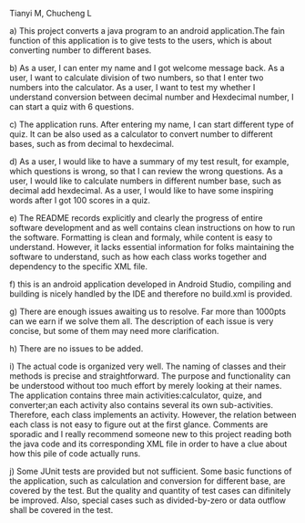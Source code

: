 Tianyi M, Chucheng L

a) This project converts a java program to an android application.The fain function of this application is to give tests to the users, which is about converting number to different bases.

b) As a user, I can enter my name and I got welcome message back.
   As a user, I want to calculate division of two numbers, so that I enter two numbers into the calculator.
   As a user, I want to test my whether I understand conversion between decimal number and Hexdecimal number, I can start a quiz with 6 questions. 

c) The application runs. After entering my name, I can start different type of quiz. It can be also used as a calculator to convert number to different bases, such as from decimal to hexdecimal.

d) As a user, I would like to have a summary of my test result, for example, which questions is wrong, so that I can review the wrong questions.
   As a user, I would like to calculate numbers in different number base, such as decimal add hexdecimal.
   As a user, I would like to have some inspiring words after I got 100 scores in a quiz.

e) The README records explicitly and clearly the progress of entire software development and as well contains clean instructions on how to run the software. Formatting is clean and formaly, while content is easy to understand. However, it lacks essential information for folks maintaining the software to understand, such as how each class works together and dependency to the specific XML file.

f) this is an android application developed in Android Studio, compiling and building is nicely handled by the IDE and therefore no build.xml is provided.

g) There are enough issues awaiting us to resolve. Far more than 1000pts can we earn if we solve them all. The description of each issue is very concise, but some of them may need more clarification.

h) There are no issues to be added.

i) The actual code is organized very well. The naming of classes and their methods is precise and straightforward. The purpose and functionality can be understood without too much effort by merely looking at their names. The application contains three main activities:calculator, quize, and converter;an each activity also contains several its own sub-activities. Therefore, each class implements an activity. However, the relation between each class is not easy to figure out at the first glance. Comments are sporadic and I really recommend someone new to this project reading both the java code and its corresponding XML file in order to have a clue about how this pile of code actually runs.

j) Some JUnit tests are provided but not sufficient. Some basic functions of the application, such as calculation and conversion for different base, are covered by the test. But the quality and quantity of test cases can difinitely be improved. Also, special cases such as divided-by-zero or data outflow shall be covered in the test.
